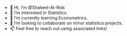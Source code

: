 - 👋 Hi, I’m @Shakeel-At-Risk
- 👀 I’m interested in Statistics.
- 🌱 I’m currently learning Econometrics.
- 💞️ I’m looking to collaborate on minor statistics projects.
- 📫 Feel free to reach out using associated links!

<!---
Shakeel-At-Risk/Shakeel-At-Risk is a ✨ special ✨ repository because its `README.md` (this file) appears on your GitHub profile.
You can click the Preview link to take a look at your changes.
--->

